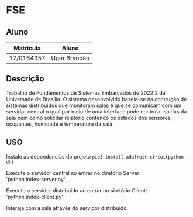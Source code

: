 # FSE

## Aluno
|Matrícula | Aluno |
| -- | -- |
| 17/0164357  |  Ugor Brandão |

## Descrição
Trabalho de Fundamentos de Sistemas Embarcados de 2022.2 da Universade de Brasília. O sistema desenvolvido baseia-se na contrução de sistemas distribuidos que monitoram salas e que se comunicam com um servidor central o qual por meio de uma interface pode controlar saídas da sala bem como solicitar relatório contendo os estados dos sensores, ocupantes, humidade e temperatura da sala. <br>

## USO
Instale as dependencias do projeto
`pip3 install adafruit-circuitpython-dht`<br>

Execute o servidor central ao entrar no diretório Server: <br>
 'python index-server.py'

Execute o servidor distribuido ao entrar no siretório Client: <br>
 'python index-client.py'

 Interaja com a sala através do servidor distribuído.


